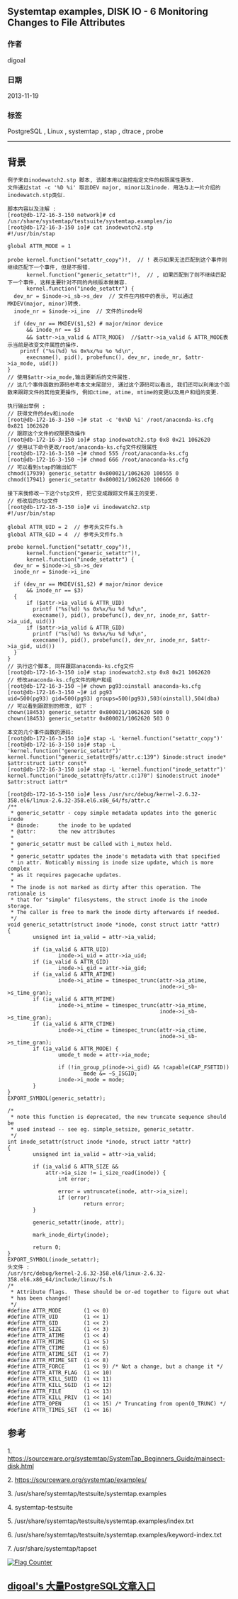 ## Systemtap examples, DISK IO - 6 Monitoring Changes to File Attributes  
                                                                                                                         
### 作者                                                                                                                     
digoal                                                                                                                       
                                                                                                                   
### 日期                                                                                                                                      
2013-11-19                                                                                                              
                                                                                                                    
### 标签                                                                                                                   
PostgreSQL , Linux , systemtap , stap , dtrace , probe                                                                                                                    
                                                                                                                                                     
----                                                                                                                             
                                                                                                                                                                 
## 背景           
```  
例子来自inodewatch2.stp 脚本, 该脚本用以监控指定文件的权限属性更改.  
文件通过stat -c '%D %i' 取出DEV major, minor以及inode. 用法与上一片介绍的inodewatch.stp类似.  
  
脚本内容以及注解 :   
[root@db-172-16-3-150 network]# cd /usr/share/systemtap/testsuite/systemtap.examples/io  
[root@db-172-16-3-150 io]# cat inodewatch2.stp  
#!/usr/bin/stap  
  
global ATTR_MODE = 1  
  
probe kernel.function("setattr_copy")!,  // ! 表示如果无法匹配到这个事件则继续匹配下一个事件, 但是不报错.  
      kernel.function("generic_setattr")!,  // , 如果匹配到了则不继续匹配下一个事件, 这样主要针对不同的内核版本做兼容.  
      kernel.function("inode_setattr") {  
  dev_nr = $inode->i_sb->s_dev  // 文件在内核中的表示, 可以通过MKDEV(major, minor)转换.  
  inode_nr = $inode->i_ino  // 文件的inode号  
  
  if (dev_nr == MKDEV($1,$2) # major/minor device  
      && inode_nr == $3  
      && $attr->ia_valid & ATTR_MODE)  //$attr->ia_valid & ATTR_MODE表示当前是改变文件属性的操作.   
    printf ("%s(%d) %s 0x%x/%u %o %d\n",  
      execname(), pid(), probefunc(), dev_nr, inode_nr, $attr->ia_mode, uid())  
}  
// 使用$attr->ia_mode,输出更新后的文件属性.  
// 这几个事件函数的源码参考本文末尾部分, 通过这个源码可以看出, 我们还可以利用这个函数来跟踪文件的其他变更操作, 例如ctime, atime, mtime的变更以及用户和组的变更.  
  
执行输出举例 :   
// 获得文件的dev和inode  
[root@db-172-16-3-150 ~]# stat -c '0x%D %i' /root/anaconda-ks.cfg  
0x821 1062620  
// 跟踪这个文件的权限更改操作  
[root@db-172-16-3-150 io]# stap inodewatch2.stp 0x8 0x21 1062620  
// 使用以下命令更改/root/anaconda-ks.cfg文件权限属性  
[root@db-172-16-3-150 ~]# chmod 555 /root/anaconda-ks.cfg   
[root@db-172-16-3-150 ~]# chmod 666 /root/anaconda-ks.cfg  
// 可以看到stap的输出如下  
chmod(17939) generic_setattr 0x800021/1062620 100555 0  
chmod(17941) generic_setattr 0x800021/1062620 100666 0  
  
接下来我修改一下这个stp文件, 把它变成跟踪文件属主的变更.  
// 修改后的stp文件  
[root@db-172-16-3-150 io]# vi inodewatch2.stp  
#!/usr/bin/stap  
  
global ATTR_UID = 2  // 参考头文件fs.h  
global ATTR_GID = 4  // 参考头文件fs.h  
  
probe kernel.function("setattr_copy")!,  
      kernel.function("generic_setattr")!,  
      kernel.function("inode_setattr") {  
  dev_nr = $inode->i_sb->s_dev  
  inode_nr = $inode->i_ino  
  
  if (dev_nr == MKDEV($1,$2) # major/minor device  
      && inode_nr == $3)  
  {  
      if ($attr->ia_valid & ATTR_UID)  
        printf ("%s(%d) %s 0x%x/%u %d %d\n",  
        execname(), pid(), probefunc(), dev_nr, inode_nr, $attr->ia_uid, uid())  
      if ($attr->ia_valid & ATTR_GID)  
        printf ("%s(%d) %s 0x%x/%u %d %d\n",  
        execname(), pid(), probefunc(), dev_nr, inode_nr, $attr->ia_gid, uid())  
  }  
}  
// 执行这个脚本, 同样跟踪anaconda-ks.cfg文件  
[root@db-172-16-3-150 io]# stap inodewatch2.stp 0x8 0x21 1062620  
// 修改anaconda-ks.cfg文件的用户和组  
[root@db-172-16-3-150 ~]# chown pg93:oinstall anaconda-ks.cfg   
[root@db-172-16-3-150 ~]# id pg93  
uid=500(pg93) gid=500(pg93) groups=500(pg93),503(oinstall),504(dba)  
// 可以看到跟踪到的修改, 如下 :   
chown(18453) generic_setattr 0x800021/1062620 500 0  
chown(18453) generic_setattr 0x800021/1062620 503 0  
  
本文的几个事件函数的源码:   
[root@db-172-16-3-150 io]# stap -L 'kernel.function("setattr_copy")'  
[root@db-172-16-3-150 io]# stap -L 'kernel.function("generic_setattr")'  
kernel.function("generic_setattr@fs/attr.c:139") $inode:struct inode* $attr:struct iattr const*  
[root@db-172-16-3-150 io]# stap -L 'kernel.function("inode_setattr")'  
kernel.function("inode_setattr@fs/attr.c:170") $inode:struct inode* $attr:struct iattr*  
  
[root@db-172-16-3-150 io]# less /usr/src/debug/kernel-2.6.32-358.el6/linux-2.6.32-358.el6.x86_64/fs/attr.c  
/**  
 * generic_setattr - copy simple metadata updates into the generic inode  
 * @inode:      the inode to be updated  
 * @attr:       the new attributes  
 *  
 * generic_setattr must be called with i_mutex held.  
 *  
 * generic_setattr updates the inode's metadata with that specified  
 * in attr. Noticably missing is inode size update, which is more complex  
 * as it requires pagecache updates.  
 *  
 * The inode is not marked as dirty after this operation. The rationale is  
 * that for "simple" filesystems, the struct inode is the inode storage.  
 * The caller is free to mark the inode dirty afterwards if needed.  
 */  
void generic_setattr(struct inode *inode, const struct iattr *attr)  
{  
        unsigned int ia_valid = attr->ia_valid;  
  
        if (ia_valid & ATTR_UID)  
                inode->i_uid = attr->ia_uid;  
        if (ia_valid & ATTR_GID)  
                inode->i_gid = attr->ia_gid;  
        if (ia_valid & ATTR_ATIME)  
                inode->i_atime = timespec_trunc(attr->ia_atime,  
                                                inode->i_sb->s_time_gran);  
        if (ia_valid & ATTR_MTIME)  
                inode->i_mtime = timespec_trunc(attr->ia_mtime,  
                                                inode->i_sb->s_time_gran);  
        if (ia_valid & ATTR_CTIME)  
                inode->i_ctime = timespec_trunc(attr->ia_ctime,  
                                                inode->i_sb->s_time_gran);  
        if (ia_valid & ATTR_MODE) {  
                umode_t mode = attr->ia_mode;  
  
                if (!in_group_p(inode->i_gid) && !capable(CAP_FSETID))  
                        mode &= ~S_ISGID;  
                inode->i_mode = mode;  
        }  
}  
EXPORT_SYMBOL(generic_setattr);  
  
/*  
 * note this function is deprecated, the new truncate sequence should be  
 * used instead -- see eg. simple_setsize, generic_setattr.  
 */  
int inode_setattr(struct inode *inode, struct iattr *attr)  
{  
        unsigned int ia_valid = attr->ia_valid;  
  
        if (ia_valid & ATTR_SIZE &&  
            attr->ia_size != i_size_read(inode)) {  
                int error;  
  
                error = vmtruncate(inode, attr->ia_size);  
                if (error)  
                        return error;  
        }  
  
        generic_setattr(inode, attr);  
  
        mark_inode_dirty(inode);  
  
        return 0;  
}  
EXPORT_SYMBOL(inode_setattr);  
头文件 :   
/usr/src/debug/kernel-2.6.32-358.el6/linux-2.6.32-358.el6.x86_64/include/linux/fs.h  
/*  
 * Attribute flags.  These should be or-ed together to figure out what  
 * has been changed!  
 */  
#define ATTR_MODE       (1 << 0)  
#define ATTR_UID        (1 << 1)  
#define ATTR_GID        (1 << 2)  
#define ATTR_SIZE       (1 << 3)  
#define ATTR_ATIME      (1 << 4)  
#define ATTR_MTIME      (1 << 5)  
#define ATTR_CTIME      (1 << 6)  
#define ATTR_ATIME_SET  (1 << 7)  
#define ATTR_MTIME_SET  (1 << 8)  
#define ATTR_FORCE      (1 << 9) /* Not a change, but a change it */  
#define ATTR_ATTR_FLAG  (1 << 10)  
#define ATTR_KILL_SUID  (1 << 11)  
#define ATTR_KILL_SGID  (1 << 12)  
#define ATTR_FILE       (1 << 13)  
#define ATTR_KILL_PRIV  (1 << 14)  
#define ATTR_OPEN       (1 << 15) /* Truncating from open(O_TRUNC) */  
#define ATTR_TIMES_SET  (1 << 16)  
```  
  
## 参考  
1\. https://sourceware.org/systemtap/SystemTap_Beginners_Guide/mainsect-disk.html  
  
2\. https://sourceware.org/systemtap/examples/  
  
3\. /usr/share/systemtap/testsuite/systemtap.examples  
  
4\. systemtap-testsuite  
  
5\. /usr/share/systemtap/testsuite/systemtap.examples/index.txt  
  
6\. /usr/share/systemtap/testsuite/systemtap.examples/keyword-index.txt  
  
7\. /usr/share/systemtap/tapset  
    
  
<a rel="nofollow" href="http://info.flagcounter.com/h9V1"  ><img src="http://s03.flagcounter.com/count/h9V1/bg_FFFFFF/txt_000000/border_CCCCCC/columns_2/maxflags_12/viewers_0/labels_0/pageviews_0/flags_0/"  alt="Flag Counter"  border="0"  ></a>  
  
  
  
  
  
  
## [digoal's 大量PostgreSQL文章入口](https://github.com/digoal/blog/blob/master/README.md "22709685feb7cab07d30f30387f0a9ae")
  
